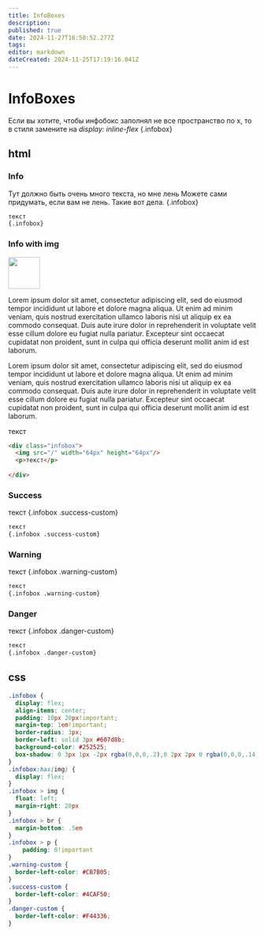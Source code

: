 ```yaml
---
title: InfoBoxes
description: 
published: true
date: 2024-11-27T16:50:52.277Z
tags: 
editor: markdown
dateCreated: 2024-11-25T17:19:16.041Z
---
```


# InfoBoxes

Если вы хотите, чтобы инфобокс заполнял не все пространство по x, то в стиля замените на 
*display: inline-flex*
{.infobox}

## html

### Info

Тут должно быть очень много текста, но мне лень
Можете сами придумать, если вам не лень. Такие вот дела.
{.infobox}

```html
текст
{.infobox}
```

### Info with img

<div class="infobox">
  <img src="/" width="64px" height="64px"/>
  <p>Lorem ipsum dolor sit amet, consectetur adipiscing elit, sed do eiusmod tempor incididunt ut labore et dolore magna aliqua. Ut enim ad minim veniam, quis nostrud exercitation ullamco laboris nisi ut aliquip ex ea commodo consequat. Duis aute irure dolor in reprehenderit in voluptate velit esse cillum dolore eu fugiat nulla pariatur. Excepteur sint occaecat cupidatat non proident, sunt in culpa qui officia deserunt mollit anim id est laborum.</p>
  <p>Lorem ipsum dolor sit amet, consectetur adipiscing elit, sed do eiusmod tempor incididunt ut labore et dolore magna aliqua. Ut enim ad minim veniam, quis nostrud exercitation ullamco laboris nisi ut aliquip ex ea commodo consequat. Duis aute irure dolor in reprehenderit in voluptate velit esse cillum dolore eu fugiat nulla pariatur. Excepteur sint occaecat cupidatat non proident, sunt in culpa qui officia deserunt mollit anim id est laborum.</p>
  <p>текст</p>
</div>

```html
<div class="infobox">
  <img src="/" width="64px" height="64px"/>
  <p>текст</p>
  
</div>
```

### Success

текст
{.infobox .success-custom}

```html
текст
{.infobox .success-custom}
```

### Warning

текст
{.infobox .warning-custom}

```html
текст
{.infobox .warning-custom}
```

### Danger

текст
{.infobox .danger-custom}

```html
текст
{.infobox .danger-custom}
```
## css

```css
.infobox {
  display: flex;
  align-items: center;
  padding: 10px 20px!important;
  margin-top: 1em!important;
  border-radius: 3px;
  border-left: solid 3px #607d8b;
  background-color: #252525;
  box-shadow: 0 3px 1px -2px rgba(0,0,0,.2),0 2px 2px 0 rgba(0,0,0,.14),0 1px 5px 0 rgba(0,0,0,.12)
}
.infobox:has(img) {
  display: flex;
}
.infobox > img {
  float: left;
  margin-right: 20px
}
.infobox > br {
  margin-bottom: .5em
}
.infobox > p {
 	padding: 0!important 
}
.warning-custom { 
  border-left-color: #CB7B05;
}
.success-custom { 
  border-left-color: #4CAF50;
}
.danger-custom { 
  border-left-color: #F44336;
}
```